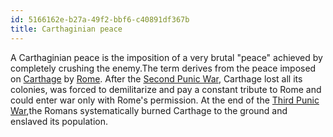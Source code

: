 ```yaml
---
id: 5166162e-b27a-49f2-bbf6-c40891df367b
title: Carthaginian peace
---
```


A Carthaginian peace is the imposition of a very brutal "peace" achieved
by completely crushing the enemy.The term derives from the peace imposed
on [Carthage](https://en.wikipedia.org/wiki/Ancient_Carthage) by
[Rome](https://en.wikipedia.org/wiki/Ancient_Rome). After the [Second
Punic War](https://en.wikipedia.org/wiki/Second_Punic_War), Carthage
lost all its colonies, was forced to demilitarize and pay a constant
tribute to Rome and could enter war only with Rome's permission. At the
end of the [Third Punic
War](https://en.wikipedia.org/wiki/Third_Punic_War),the Romans
systematically burned Carthage to the ground and enslaved its
population.
